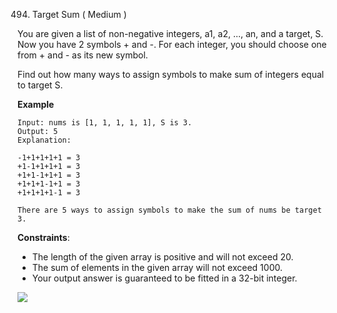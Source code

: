 494. Target Sum ( Medium )

You are given a list of non-negative integers, a1, a2, ..., an, and a target, S.
Now you have 2 symbols + and -. For each integer, you should choose one from +
and - as its new symbol.

Find out how many ways to assign symbols to make sum of integers equal to target S.

**Example**
```
Input: nums is [1, 1, 1, 1, 1], S is 3.     
Output: 5   
Explanation:    

-1+1+1+1+1 = 3  
+1-1+1+1+1 = 3  
+1+1-1+1+1 = 3  
+1+1+1-1+1 = 3  
+1+1+1+1-1 = 3  

There are 5 ways to assign symbols to make the sum of nums be target 3. 
```

**Constraints**:

- The length of the given array is positive and will not exceed 20.
- The sum of elements in the given array will not exceed 1000.
- Your output answer is guaranteed to be fitted in a 32-bit integer.

![](https://github.com/waiyulam/Interview-Prep-Guide/blob/master/Practices/dp/targetSum/Dynamic%20Programming%20Practices%20.jpeg)

